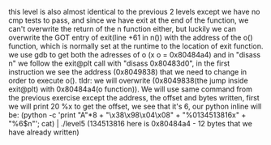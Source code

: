 this level is also almost identical to the previous 2 levels except we have no cmp tests to pass, and since we have exit at the end of the function, we can't overwrite the return of the n function either, but luckily we can overwrite the GOT entry of exit(line +61 in n()) with the address of the o() function, which is normally set at the runtime to the location of exit function. we use gdb to get both the adresses of o (x o = 0x80484a4) and in "disass n" we follow the exit@plt call with "disass 0x80483d0", in the first instruction we see the address (0x8049838) that we need to change in order to execute o().
tldr: we will overwrite (0x8049838(the jump inside exit@plt) with 0x80484a4(o function)).
We will use same command from the previous exercise except the address, the offset and bytes written, first we will print 20 %x to get the offset, we see that it's 6, our python inline will be:
(python -c 'print "A"*8 + "\x38\x98\x04\x08" + "%0134513816x" + "%6$n"'; cat) | ./level5
(134513816 here is 0x80484a4 - 12 bytes that we have already written)